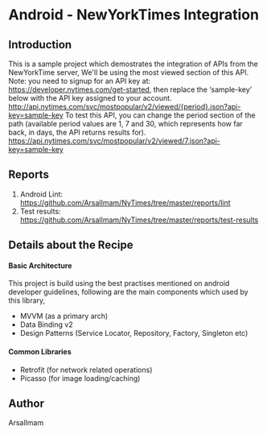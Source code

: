 # Android - NewYorkTimes Integration
## Introduction
This is a sample project which demostrates the integration of APIs from the NewYorkTime server,
We'll be using the most viewed section of this API. Note: you need to signup for an API key
at: https://developer.nytimes.com/get-started, then replace the ‘sample-key’ below with
the API key assigned to your account.
http://api.nytimes.com/svc/mostpopular/v2/viewed/{period}.json?api-key=sample-key
To test this API, you can change the period section of the path (available period values are 1,
7 and 30, which represents how far back, in days, the API returns results for).
https://api.nytimes.com/svc/mostpopular/v2/viewed/7.json?api-key=sample-key

## Reports

 1. Android Lint: https://github.com/ArsalImam/NyTimes/tree/master/reports/lint
 3. Test results: https://github.com/ArsalImam/NyTimes/tree/master/reports/test-results

## Details about the Recipe
#### Basic Architecture
This project is build using the best practises mentioned on android developer guidelines, following are the main components which used by this library,

 - MVVM (as a primary arch)
 - Data Binding v2
 - Design Patterns (Service Locator, Repository, Factory, Singleton etc)

#### Common Libraries

 - Retrofit (for network related operations)
 - Picasso (for image loading/caching)

## Author
ArsalImam
